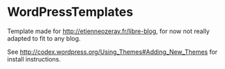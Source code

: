 WordPressTemplates
==================

Template made for http://etienneozeray.fr/libre-blog, for now not really adapted to fit to any blog.

See http://codex.wordpress.org/Using_Themes#Adding_New_Themes for install instructions.
